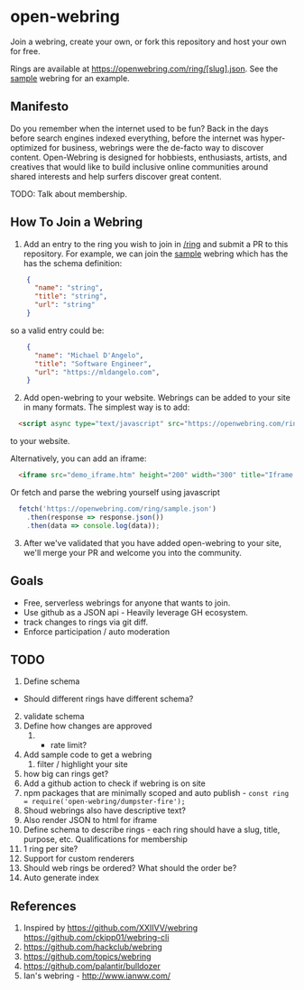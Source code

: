 # open-webring

Join a webring, create your own, or fork this repository and host your own for free.

Rings are available at https://openwebring.com/ring/[slug].json. See the [sample](https://openwebring.com/ring/sample.json) webring for an example.

## Manifesto

Do you remember when the internet used to be fun? Back in the days before search engines indexed everything, before the internet was hyper-optimized for business, webrings were the de-facto way to discover content. Open-Webring is designed for hobbiests, enthusiasts, artists, and creatives that would like to build inclusive online communities around shared interests and help surfers discover great content. 

TODO: Talk about membership.

## How To Join a Webring

1. Add an entry to the ring you wish to join  in [/ring](/ring) and submit a PR to this repository. For example, we can join the [sample](/ring/sample.json) webring which has the has the schema definition:

  ```json
      {
        "name": "string",
        "title": "string",
        "url": "string"
      }
  ```

  so a valid entry could be:

  ```json
      {
        "name": "Michael D'Angelo",
        "title": "Software Engineer",
        "url": "https://mldangelo.com",
      }
  ```

2. Add open-webring to your website. Webrings can be added to your site in many formats. The simplest way is to add:

  ```html
    <script async type="text/javascript" src="https://openwebring.com/ring/sample.js" charset="utf-8"></script>
  ```
  to your website. 

  Alternatively, you can add an iframe:

  ```html
    <iframe src="demo_iframe.htm" height="200" width="300" title="Iframe Example"></iframe>
  ``` 
 
  Or fetch and parse the webring yourself using javascript

  ```javascript
    fetch('https://openwebring.com/ring/sample.json')
      .then(response => response.json())
      .then(data => console.log(data));
  ```

3. After we've validated that you have added open-webring to your site, we'll merge your PR and welcome you into the community. 

## Goals

- Free, serverless webrings for anyone that wants to join.
- Use github as a JSON api - Heavily leverage GH ecosystem.
- track changes to rings via git diff.
- Enforce participation / auto moderation

## TODO

1. Define schema
  - Should different rings have different schema?
2. validate schema
3. Define how changes are approved
   1. - rate limit?
4. Add sample code to get a webring
   1. filter / highlight your site
5. how big can rings get?
6. Add a github action to check if webring is on site
7. npm packages that are minimally scoped and auto publish - `const ring = require('open-webring/dumpster-fire');`
8. Shoud webrings also have descriptive text? 
9. Also render JSON to html for iframe 
10. Define schema to describe rings - each ring should have a slug, title, purpose, etc. Qualifications for membership 
11. 1 ring per site? 
12. Support for custom renderers
13. Should web rings be ordered? What should the order be?
14. Auto generate index


## References

1. Inspired by https://github.com/XXIIVV/webring https://github.com/ckipp01/webring-cli
2. https://github.com/hackclub/webring
3. https://github.com/topics/webring
4. https://github.com/palantir/bulldozer
5. Ian's webring - http://www.ianww.com/ 
